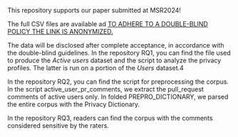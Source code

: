 This repository supports our paper submitted at MSR2024!

The full CSV files are available ad [TO ADHERE TO A DOUBLE-BLIND POLICY THE LINK IS ANONYMIZED.]() 

The data will be disclosed after complete acceptance, in accordance with the double-blind guidelines. 
In the repository RQ1, you can find the file used to produce the _Active users_ dataset and the script to analyze the privacy profiles. The latter is run on a portion of the _Users_ dataset.4

In the repository RQ2, you can find the script for preprocessing the corpus. In the script active_user_pr_comments, we extract the pull_request comments of active users only. In folded PREPRO_DICTIONARY, we parsed the entire corpus with the Privacy Dictionary. 

In the repository RQ3, readers can find the corpus with the comments considered sensitive by the raters.
